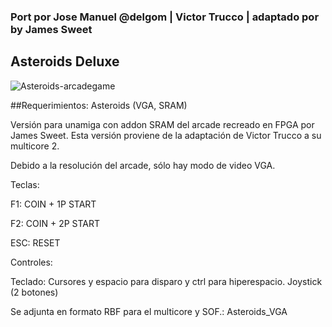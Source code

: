 ### Port por Jose Manuel @delgom | Victor Trucco | adaptado por by James Sweet

## Asteroids Deluxe

![Asteroids-arcadegame](https://user-images.githubusercontent.com/31018768/70372433-486b8100-18df-11ea-8611-9cc06ce7e68e.jpg)

##Requerimientos: Asteroids (VGA, SRAM)

Versión para unamiga con addon SRAM del arcade recreado en FPGA por James Sweet.
Esta versión proviene de la adaptación de Victor Trucco a su multicore 2.

Debido a la resolución del arcade, sólo hay modo de video VGA.

Teclas:

F1: COIN + 1P START

F2: COIN + 2P START

ESC: RESET

Controles:

Teclado: Cursores y espacio para disparo y ctrl para hiperespacio.
Joystick (2 botones)

Se adjunta en formato RBF para el multicore y SOF.: Asteroids_VGA
